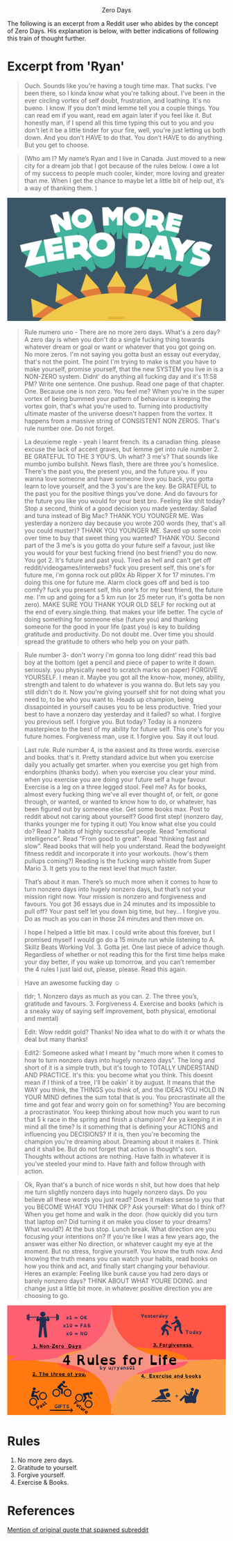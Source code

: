 <p align="center">Zero Days</p>
The following is an excerpt from a Reddit user who abides by the concept of Zero Days. His explanation is below, with better indications of following this train of thought further.

# Excerpt from 'Ryan'

> Ouch. Sounds like you're having a tough time max. That sucks. I've been there, so I kinda know what you're talking about. I've been in the ever circling vortex of self doubt, frustration, and loathing. It's no bueno. I know. If you don't mind lemme tell you a couple things. You can read em if you want, read em again later if you feel like it. But honestly man, if I spend all this time typing this out to you and you don't let it be a little tinder for your fire, well, you're just letting us both down. And you don't HAVE to do that. You don't HAVE to do anything. But you get to choose.

> (Who am I? My name’s Ryan and I live in Canada. Just moved to a new city for a dream job that I got because of the rules below. I owe a lot of my success to people much cooler, kinder, more loving and greater than me. When I get the chance to maybe let a little bit of help out, it’s a way of thanking them. )

![no zero days](zeroDays.png)

> Rule numero uno - There are no more zero days. What's a zero day? A zero day is when you don't do a single fucking thing towards whatever dream or goal or want or whatever that you got going on. No more zeros. I'm not saying you gotta bust an essay out everyday, that's not the point. The point I'm trying to make is that you have to make yourself, promise yourself, that the new SYSTEM you live in is a NON-ZERO system. Didnt' do anything all fucking day and it's 11:58 PM? Write one sentence. One pushup. Read one page of that chapter. One. Because one is non zero. You feel me? When you're in the super vortex of being bummed your pattern of behaviour is keeping the vortex goin, that's what you're used to. Turning into productivity ultimate master of the universe doesn't happen from the vortex. It happens from a massive string of CONSISTENT NON ZEROS. That's rule number one. Do not forget.

> La deuxieme regle - yeah i learnt french. its a canadian thing. please excuse the lack of accent graves, but lemme get into rule number 2. BE GRATEFUL TO THE 3 YOU'S. Uh what? 3 me's? That sounds like mumbo jumbo bullshit. News flash, there are three you's homeslice. There's the past you, the present you, and the future you. If you wanna love someone and have someone love you back, you gotta learn to love yourself, and the 3 you's are the key. Be GRATEFUL to the past you for the positive things you've done. And do favours for the future you like you would for your best bro. Feeling like shit today? Stop a second, think of a good decision you made yesterday. Salad and tuna instead of Big Mac? THANK YOU YOUNGER ME. Was yesterday a nonzero day because you wrote 200 words (hey, that's all you could muster)? THANK YOU YOUNGER ME. Saved up some coin over time to buy that sweet thing you wanted? THANK YOU. Second part of the 3 me's is you gotta do your future self a favour, just like you would for your best fucking friend (no best friend? you do now. You got 2. It's future and past you). Tired as hell and can't get off reddit/videogames/interwebs? fuck you present self, this one's for future me, i'm gonna rock out p90x Ab Ripper X for 17 minutes. I'm doing this one for future me. Alarm clock goes off and bed is too comfy? fuck you present self, this one's for my best friend, the future me. I'm up and going for a 5 km run (or 25 meter run, it's gotta be non zero). MAKE SURE YOU THANK YOUR OLD SELF for rocking out at the end of every.single.thing. that makes your life better. The cycle of doing something for someone else (future you) and thanking someone for the good in your life (past you) is key to building gratitude and productivity. Do not doubt me. Over time you should spread the gratitude to others who help you on your path.

> Rule number 3- don't worry i'm gonna too long didnt' read this bad boy at the bottom (get a pencil and piece of paper to write it down. seriously. you physically need to scratch marks on paper) FORGIVE YOURSELF. I mean it. Maybe you got all the know-how, money, ability, strength and talent to do whatever is you wanna do. But lets say you still didn't do it. Now you're giving yourself shit for not doing what you need to, to be who you want to. Heads up champion, being dissapointed in yourself causes you to be less productive. Tried your best to have a nonzero day yesterday and it failed? so what. I forgive you previous self. I forgive you. But today? Today is a nonzero masterpiece to the best of my ability for future self. This one's for you future homes. Forgiveness man, use it. I forgive you. Say it out loud.

> Last rule. Rule number 4, is the easiest and its three words. exercise and books. that's it. Pretty standard advice but when you exercise daily you actually get smarter. when you exercise you get high from endorphins (thanks body). when you exercise you clear your mind. when you exercise you are doing your future self a huge favour. Exercise is a leg on a three legged stool. Feel me? As for books, almost every fucking thing we've all ever thought of, or felt, or gone through, or wanted, or wanted to know how to do, or whatever, has been figured out by someone else. Get some books max. Post to reddit about not caring about yourself? Good first step! (nonzero day, thanks younger me for typing it out) You know what else you could do? Read 7 habits of highly successful people. Read "emotional intelligence". Read "From good to great". Read “thinking fast and slow”. Read books that will help you understand. Read the bodyweight fitness reddit and incorporate it into your workouts. (how's them pullups coming?) Reading is the fucking warp whistle from Super Mario 3. It gets you to the next level that much faster.

> That’s about it man. There’s so much more when it comes to how to turn nonzero days into hugely nonzero days, but that’s not your mission right now. Your mission is nonzero and forgiveness and favours. You got 36 essays due in 24 minutes and its impossible to pull off? Your past self let you down big time, but hey… I forgive you. Do as much as you can in those 24 minutes and then move on.

> I hope I helped a little bit max. I could write about this forever, but I promised myself I would go do a 15 minute run while listening to A. Skillz Beats Working Vol. 3. Gotta jet. One last piece of advice though. Regardless of whether or not reading this for the first time helps make your day better, if you wake up tomorrow, and you can’t remember the 4 rules I just laid out, please, please. Read this again.

> Have an awesome fucking day ☺

> tldr; 1. Nonzero days as much as you can. 2. The three you’s, gratitude and favours. 3. Forgiveness 4. Exercise and books (which is a sneaky way of saying self improvement, both physical, emotional and mental)

> Edit: Wow reddit gold? Thanks! No idea what to do with it or whats the deal but many thanks!

> Edit2: Someone asked what I meant by "much more when it comes to how to turn nonzero days into hugely nonzero days". The long and short of it is a simple truth, but it's tough to TOTALLY UNDERSTAND AND PRACTICE. It's this: you become what you think. This doesnt mean if I think of a tree, I'll be oakin' it by august. It means that the WAY you think, the THINGS you think of, and the IDEAS YOU HOLD IN YOUR MIND defines the sum total that is you. You procrastinate all the time and got fear and worry goin on for something? You are becoming a procrastinator. You keep thinking about how much you want to run that 5 k race in the spring and finish a champion? Are ya keeping it in mind all the time? Is it something that is defining your ACTIONS and influencing you DECISIONS? If it is, then you're becoming the champion you're dreaming about. Dreaming about it makes it. Think and it shall be. But do not forget that action is thought's son. Thoughts without actions are nothing. Have faith in whatever it is you've steeled your mind to. Have faith and follow through with action.

> Ok, Ryan that's a bunch of nice words n shit, but how does that help me turn slightly nonzero days into hugely nonzero days. Do you believe all these words you just read? Does it makes sense to you that you BECOME WHAT YOU THINK OF? Ask yourself: What do I think of? When you get home and walk in the door. (how quickly did you turn that laptop on? Did turning it on make you closer to your dreams? What would?) At the bus stop. Lunch break. What direction are you focusing your intentions on? If you're like I was a few years ago, the answer was either No direction, or whatever caught my eye at the moment. But no stress, forgive yourself. You know the truth now. And knowing the truth means you can watch your habits, read books on how you think and act, and finally start changing your behaviour. Heres an example: Feeling like bunk cause you had zero days or barely nonzero days? THINK ABOUT WHAT YOURE DOING. and change just a little bit more. in whatever positive direction you are choosing to go.

![4 Rules of Life](4RulesOfLife.png)

# Rules

1. No more zero days.
2. Gratitude to yourself.
3. Forgive yourself.
4. Exercise & Books.
# References

[Mention of original quote that spawned subreddit](https://www.reddit.com/r/NonZeroDay/comments/1qbxvz/the_gospel_of_uryans01_helpful_advice_for_anyone/?rdt=36155)